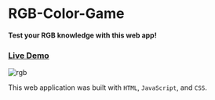 # RGB-Color-Game
**Test your RGB knowledge with this web app!**
### [Live Demo](https://kevinallen4325.github.io/RGB-Color-Game/)

![rgb](https://cloud.githubusercontent.com/assets/26398311/26726135/832cdb5a-4767-11e7-995a-c6cc9f42dd44.png)

This web application was built  with `HTML`, `JavaScript`, and `CSS`.

